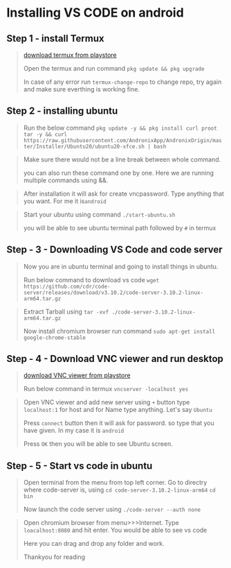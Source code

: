 


>

# Installing VS CODE on android

## Step 1 - install Termux

><a href="https://play.google.com/store/apps/details?id=com.termux">download termux from playstore</a>
>
>Open the termux and run command
>`pkg update && pkg upgrade`
>
>In case of any error run
>`termux-change-repo`
>to change repo, try again and make sure everthing is working fine.

## Step 2 - installing ubuntu
>Run the below command
>`pkg update -y && pkg install curl proot tar -y && curl https://raw.githubusercontent.com/AndronixApp/AndronixOrigin/master/Installer/Ubuntu20/ubuntu20-xfce.sh | bash`

>Make sure there would not be a line break between whole command.
>
>you can also run these command one by one.  Here we are running multiple commands using &&.

>After installation it will ask for create vncpassword. Type anything that you want. For me it is`android`

>Start your ubuntu using command
>`./start-ubuntu.sh`
>
>you will be able to see ubuntu terminal path followed by `#` in termux

## Step - 3 - Downloading VS Code and code server

>Now you are in ubuntu terminal and going to install things in ubuntu.
>
>Run below command to download vs code
>`wget https://github.com/cdr/code-server/releases/download/v3.10.2/code-server-3.10.2-linux-arm64.tar.gz`

>Extract Tarball using
>`tar -xvf ./code-server-3.10.2-linux-arm64.tar.gz`
>
>Now install chromium browser
>run command
>`sudo apt-get install google-chrome-stable`

## Step - 4 - Download VNC viewer and run desktop
><a href="https://play.google.com/store/apps/details?id=com.realvnc.viewer.android">download VNC viewer from playstore</a>
>
>Run below command in termux
>  `vncserver -localhost yes`
    
>Open VNC viewer and add new server using  `+`  button type `localhost:1` for host and for Name type anything. Let's say `Ubuntu`
>
>Press `connect` button then it will ask for password. so type that you have given. In my case it is `android`
>
>Press `OK` then you will be able to see Ubuntu screen. 

## Step - 5 - Start vs code in ubuntu

>Open terminal from the menu from top left corner. 
>Go to directry where code-server is,
>using
>`cd code-server-3.10.2-linux-arm64` 
>`cd bin`
>
>Now launch the code server using
>`./code-server --auth none`

>Open chromium browser from menu>>>Internet.
>Type `loacalhost:8080` and hit enter.
>You would be able to see vs code
>
>Here you can drag and drop any folder and work.
>
>Thankyou for reading
